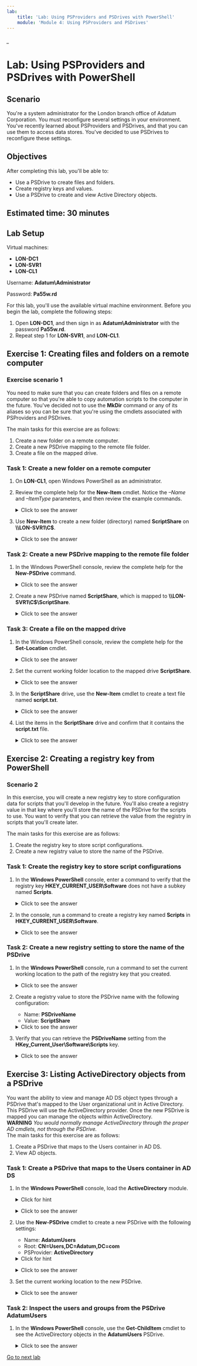 ```yaml
---
lab:
    title: 'Lab: Using PSProviders and PSDrives with PowerShell'
    module: 'Module 4: Using PSProviders and PSDrives'
---
```


<!--
    <details><summary>Click for hint</summary><Strong> 

    ``` 
    HINT
    ```
    </Strong></details> 
    <details><summary>Click to see the answer</summary><Strong> 
    
    ```
    ANSWER
    ```
    </Strong></details> 
-->

###### _

# Lab: Using PSProviders and PSDrives with PowerShell

## Scenario

You're a system administrator for the London branch office of Adatum Corporation. You must reconfigure several settings in your environment. You've recently learned about PSProviders and PSDrives, and that you can use them to access data stores. You've decided to use PSDrives to reconfigure these settings.

## Objectives

After completing this lab, you'll be able to:

- Use a PSDrive to create files and folders.
- Create registry keys and values.
- Use a PSDrive to create and view Active Directory objects.

## Estimated time: 30 minutes

## Lab Setup

Virtual machines:

- **LON-DC1**
- **LON-SVR1**
- **LON-CL1**

Username: **Adatum\\Administrator**

Password: **Pa55w.rd**

For this lab, you'll use the available virtual machine environment. Before you begin the lab, complete the following steps:

1. Open **LON-DC1**, and then sign in as **Adatum\\Administrator** with the password **Pa55w.rd**.
1. Repeat step 1 for **LON-SVR1**, and **LON-CL1**.

## Exercise 1: Creating files and folders on a remote computer

### Exercise scenario 1

You need to make sure that you can create folders and files on a remote computer so that you're able to copy automation scripts to the computer in the future. You've decided not to use the **MkDir** command or any of its aliases so you can be sure that you're using the cmdlets associated with PSProviders and PSDrives.

The main tasks for this exercise are as follows:

1. Create a new folder on a remote computer.
1. Create a new PSDrive mapping to the remote file folder.
1. Create a file on the mapped drive.

### Task 1: Create a new folder on a remote computer

1. On **LON-CL1**, open Windows PowerShell as an administrator.
1. Review the complete help for the **New-Item** cmdlet. Notice the *–Name* and *–ItemType* parameters, and then review the example commands.
    <details><summary>Click to see the answer</summary><Strong> 
    
    ```
    Get-Help New-Item -ShowWindow
    ```
    </Strong></details> 
3. Use **New-Item** to create a new folder (directory) named **ScriptShare** on **\\\LON-SVR1\C$**.
    <details><summary>Click to see the answer</summary><Strong> 
    
    ```
    New-Item -Path \\Lon-Svr1\C$\ -Name ScriptShare -ItemType Directory
    ```
    </Strong></details> 

### Task 2: Create a new PSDrive mapping to the remote file folder

1. In the Windows PowerShell console, review the complete help for the **New-PSDrive** command. 
    <details><summary>Click to see the answer</summary><Strong> 
    
    ```
    Get-Help New-PSDrive -ShowWindow
    
    # Look for -Name, -Root, -PSProvider
    ```
    </Strong></details> 
3. Create a new PSDrive named **ScriptShare**, which is mapped to **\\\LON-SVR1\C$\ScriptShare**.
    <details><summary>Click to see the answer</summary><Strong> 
    
    ```
    New-PSDrive -Name ScriptShare -Root \\Lon-Svr1\c$\ScriptShare -PSProvider FileSystem
    ```
    </Strong></details> 
    
### Task 3: Create a file on the mapped drive

1. In the Windows PowerShell console, review the complete help for the **Set-Location** cmdlet.
    <details><summary>Click to see the answer</summary><Strong> 
    
    ```
    Get-Help Set-Location -ShowWindow
    ```
    </Strong></details> 
1. Set the current working folder location to the mapped drive **ScriptShare**.
    <details><summary>Click to see the answer</summary><Strong> 
    
    ```
    Set-Location ScriptShare:
    ```
    </Strong></details> 
1. In the **ScriptShare** drive, use the **New-Item** cmdlet to create a text file named **script.txt**.
    <details><summary>Click to see the answer</summary><Strong> 
    
    ```
    New-Item -Name Script.txt -Path . -ItemType File
    ```
    </Strong></details> 
1. List the items in the **ScriptShare** drive and confirm that it contains the **script.txt** file.
    <details><summary>Click to see the answer</summary><Strong> 
    
    ```
    Get-ChildItem
    ```
    </Strong></details> 

## Exercise 2: Creating a registry key from PowerShell

### Scenario 2

In this exercise, you will create a new registry key to store configuration data for scripts that you'll develop in the future. You'll also create a registry value in that key where you'll store the name of the PSDrive for the scripts to use. You want to verify that you can retrieve the value from the registry in scripts that you'll create later.

The main tasks for this exercise are as follows:

1. Create the registry key to store script configurations.
1. Create a new registry value to store the name of the PSDrive.

### Task 1: Create the registry key to store script configurations

1. In the **Windows PowerShell** console, enter a command to verify that the registry key **HKEY_CURRENT_USER\Software** does not have a subkey named **Scripts**.
    <details><summary>Click to see the answer</summary><Strong> 
    
    ```
    Get-ChildItem -Path HKCU:\Software
    ```
    </Strong></details> 
3. In the console, run a command to create a registry key named **Scripts** in **HKEY_CURRENT_USER\Software**.
    <details><summary>Click to see the answer</summary><Strong> 
    
    ```
    New-Item -Path HKCU:\Software -Name Scripts 
    ```
    </Strong></details> 

### Task 2: Create a new registry setting to store the name of the PSDrive

1. In the **Windows PowerShell** console, run a command to set the current working location to the path of the registry key that you created.
    <details><summary>Click to see the answer</summary><Strong> 
    
    ```
    Set-Location HKCU:\Software\Scripts
    ```
    </Strong></details> 
1. Create a registry value to store the PSDrive name with the following configuration:

   - Name: **PSDriveName**
   - Value: **ScriptShare**

    <details><summary>Click to see the answer</summary><Strong> 
    
    ```
    New-ItemProperty -Path HKCU:\Software\Scripts -Name "PSDriveName" -Value "ScriptShare"
    ```
    </Strong></details> 
1. Verify that you can retrieve the **PSDriveName** setting from the **HKey_Current_User\Software\Scripts** key.
    <details><summary>Click to see the answer</summary><Strong> 
    
    ```
    Get-ItemProperty -Path . -Name PSDriveName
    ```
    </Strong></details> 

## Exercise 3: Listing ActiveDirectory objects from a PSDrive

You want the ability to view and manage AD DS object types through a PSDrive that's mapped to the User organizational unit in Active Directory. This PSDrive will use the ActiveDirectory provider. Once the new PSDrive is mapped you can manage the objects within ActiveDirectory. <br>**WARNING** *You would normally manage ActiveDirectory through the proper AD cmdlets, not through the PSDrive.*  
The main tasks for this exercise are as follows:

1. Create a PSDrive that maps to the Users container in AD DS.
1. View AD objects.

### Task 1: Create a PSDrive that maps to the Users container in AD DS

1. In the **Windows PowerShell** console, load the **ActiveDirectory** module.
    <details><summary>Click for hint</summary><Strong> 

    ``` 
    Get-Command *Module*
    ```
    </Strong></details> 
    <details><summary>Click to see the answer</summary><Strong> 
    
    ```
    Import-Module ActiveDirectory
    ```
    </Strong></details> 
3. Use the **New-PSDrive** cmdlet to create a new PSDrive with the following settings:

   - Name: **AdatumUsers**
   - Root: **CN=Users,DC=Adatum,DC=com**
   - PSProvider: **ActiveDirectory**

    <details><summary>Click for hint</summary><Strong> 

    ``` 
    Get-Help New-PSDrive -ShowWindow
    ```
    </Strong></details> 
    <details><summary>Click to see the answer</summary><Strong> 
    
    ```
    New-PSDrive -Name AdatumUsers -Root "CN=Users,DC=Adatum,DC=com" -PSProvider ActiveDirectory
    ```
    </Strong></details> 
1. Set the current working location to the new PSDrive.
    <details><summary>Click to see the answer</summary><Strong> 
    
    ```
    Set-Location AdatumUsers:
    ```
    </Strong></details> 
### Task 2: Inspect the users and groups from the PSDrive AdatumUsers

1. In the **Windows PowerShell** console, use the **Get-ChildItem** cmdlet to see the ActiveDirectory objects in the **AdatumUsers** PSDrive.
    <details><summary>Click to see the answer</summary><Strong> 
    
    ```
    Get-ChildItem  
    ```
    </Strong></details> 
    
[Go to next lab](AZ-040-Lab-05.md#_)    
